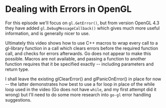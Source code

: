 # Dealing with Errors in OpenGL

For this episode we'll focus on `gl.GetError()`, but from version OpenGL 4.3 they have added `gl.DebugMessageCallback()` which gives much more useful information, and is generally nicer to use.

Ultimately this video shows how to use C++ macros to wrap every call to a gl-library function in a call which clears errors before the required function call, and checks for errors afterwards. Go does not appear to make this possible. Macros are not available, and passing a function to another function requires that it be specified exactly -- including parameters and return type.

I shall leave the existing glClearError() and glPanicOnError() in place for now -- the latter demonstrates how best to use a for loop in place of the while loop used in the video (Go does not have `while`, and my first attempt did it wrong) but I'll need to do some more research into `go-gl` error handling suggestions.
